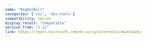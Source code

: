 ```yaml
---
name: "RegDelNull"
categories: ['oss', 'dev-tools']
compatibility: native
display_result: "Compatible"
version_from: "1.11"
link: https://learn.microsoft.com/en-us/sysinternals/downloads/
---
```

